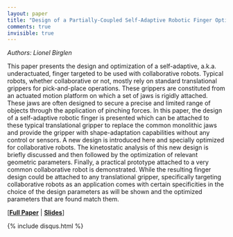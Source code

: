 ```yaml
---
layout: paper
title: "Design of a Partially-Coupled Self-Adaptive Robotic Finger Optimized for Collaborative Robots"
comments: true
invisible: true
---
```


<p class="text-left"><i>Authors: Lionel Birglen</i></p>

This paper presents the design and optimization of a self-adaptive, a.k.a. underactuated, finger targeted to be used with collaborative robots. Typical robots, whether collaborative or not, mostly rely on standard translational grippers for pick-and-place operations. These grippers are constituted from an actuated motion platform on which a set of jaws is rigidly attached. These jaws are often designed to secure a precise and limited range of objects through the application of pinching forces. In this paper, the design of a self-adaptive robotic finger is presented which can be attached to these typical translational gripper to replace the common monolithic jaws and provide the gripper with shape-adaptation capabilities without any control or sensors. A new design is introduced here and specially optimized for collaborative robots. The kinetostatic analysis of this new design is briefly discussed and then followed by the optimization of relevant geometric parameters. Finally, a practical prototype attached to a very common collaborative robot is demonstrated. While the resulting finger design could be attached to any translational gripper, specifically targeting collaborative robots as an application comes with certain specificities in the choice of the design parameters as will be shown and the optimized parameters that are found match them.

[<b><a href="/static/papers/18.pdf">Full Paper</a></b> | <b><a href="/static/slides/18.mp4">Slides</a></b>]

{% include disqus.html %}